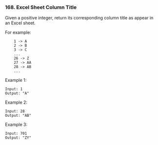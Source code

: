 ### 168. Excel Sheet Column Title

Given a positive integer, return its corresponding column title as appear in an Excel sheet.

For example:
```
    1 -> A
    2 -> B
    3 -> C
    ...
    26 -> Z
    27 -> AA
    28 -> AB 
    ...
```
Example 1:
```
Input: 1
Output: "A"
```

Example 2:
```
Input: 28
Output: "AB"
```

Example 3:
```
Input: 701
Output: "ZY"
```